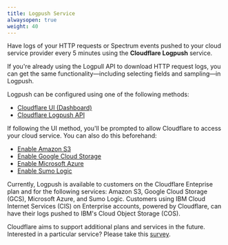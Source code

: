 ```yaml
---
title: Logpush Service
alwaysopen: true
weight: 40
---
```


Have logs of your HTTP requests or Spectrum events pushed to your cloud service provider every 5 minutes using the **Cloudflare Logpush** service.

If you're already using the Logpull API to download HTTP request logs, you can get the same functionality—including selecting fields and sampling—in Logpush.

Logpush can be configured using one of the following methods:

- [Cloudflare UI (Dashboard)](/logs/logpush/logpush-dashboard/)
- [Cloudflare Logpush API](/logs/logpush/logpush-configuration-api/)

If following the UI method, you'll be prompted to allow Cloudflare to access your cloud service. You can also do this beforehand:

- [Enable Amazon S3](/logs/logpush/aws-s3/)
- [Enable Google Cloud Storage](/logs/logpush/google-cloud-storage/)
- [Enable Microsoft Azure](/logs/logpush/azure/)
- [Enable Sumo Logic](/logs/logpush/sumo-logic/)

Currently, Logpush is available to customers on the Cloudflare Enteprise plan and for the following services: Amazon S3, Google Cloud Storage (GCS), Microsoft Azure, and Sumo Logic. Customers using IBM Cloud Internet Services (CIS) on Enterprise accounts, powered by Cloudflare, can have their logs pushed to IBM's Cloud Object Storage (COS).

Cloudflare aims to support additional plans and services in the future. Interested in a particular service? Please take this [survey](https://goo.gl/forms/0KpMfae63WMPjBmD2).
